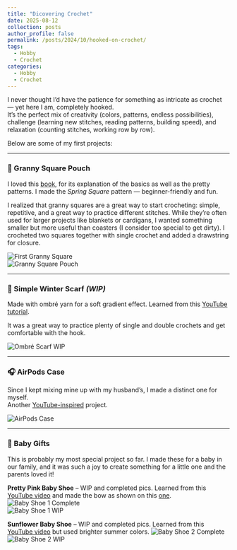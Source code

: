 ```yaml
---
title: "Dicovering Crochet"
date: 2025-08-12
collection: posts
author_profile: false
permalink: /posts/2024/10/hooked-on-crochet/
tags:
  - Hobby
  - Crochet
categories:
  - Hobby
  - Crochet
---
```


I never thought I’d have the patience for something as intricate as crochet — yet here I am, completely hooked.  
It’s the perfect mix of creativity (colors, patterns, endless possibilities), challenge (learning new stitches, reading patterns, building speed), and relaxation (counting stitches, working row by row).

Below are some of my first projects:

---

### 👜 Granny Square Pouch  
I loved this [book](https://www.amazon.com/Ultimate-Granny-Square-Sourcebook-Contemporary/dp/9491643290), for its explanation of the basics as well as the pretty patterns. I made the *Spring Square* pattern — beginner-friendly and fun.  

I realized that granny squares are a great way to start crocheting: simple, repetitive, and a great way to practice different stitches. While they’re often used for larger projects like blankets or cardigans, I wanted something smaller but more useful than coasters (I consider too special to get dirty). I crocheted two squares together with single crochet and added a drawstring for closure.

![First Granny Square](../images/posts/crochet/FirstGranny.HEIC)  
![Granny Square Pouch](../images/posts/crochet/GrannyPouch.JPG)

---

### 🧣 Simple Winter Scarf *(WIP)*
Made with ombré yarn for a soft gradient effect. Learned from this [YouTube tutorial](https://www.youtube.com/watch?v=rXQvufVGCoQ).
<!-- and [another one](https://www.youtube.com/watch?v=3G2YLfyQGvs) for the scalloped edging. -->
It was a great way to practice plenty of single and double crochets and get comfortable with the hook.

![Ombré Scarf WIP](../images/posts/crochet/HombreScarf-WIP.JPG)

---

### 🎧 AirPods Case  
Since I kept mixing mine up with my husband’s, I made a distinct one for myself.  
Another [YouTube-inspired](https://www.youtube.com/watch?v=fBu7wfX-mek) project.

![AirPods Case](../images/posts/crochet/AirpodsCase.JPG)

---

### 👶 Baby Gifts

This is probably my most special project so far. I made these for a baby in our family, and it was such a joy to create something for a little one and the parents loved it!

**Pretty Pink Baby Shoe** – WIP and completed pics. Learned from this [YouTube video](https://www.youtube.com/watch?v=fVy27Z3kotk&list=PLOw6B1kb87p_035ZkVpfihDPda4dyxXm2) and made the bow as shown on this [one](https://www.youtube.com/watch?v=uMw9zpmXHHI&list=PLOw6B1kb87p_035ZkVpfihDPda4dyxXm2&index=2).
![Baby Shoe 1 Complete](../images/posts/crochet/pinkshoe.HEIC)  
![Baby Shoe 1 WIP](../images/posts/crochet/pinkshoe-wip.HEIC)  

**Sunflower Baby Shoe** – WIP and completed pics. Learned from this [YouTube video](https://www.youtube.com/watch?v=dLNGz9uM_2Y&list=PLOw6B1kb87p_035ZkVpfihDPda4dyxXm2&index=7) but used brighter summer colors.
![Baby Shoe 2 Complete](../images/posts/crochet/flowershoe.HEIC)  
![Baby Shoe 2 WIP](../images/posts/crochet/flowershoe-wip.HEIC)  

